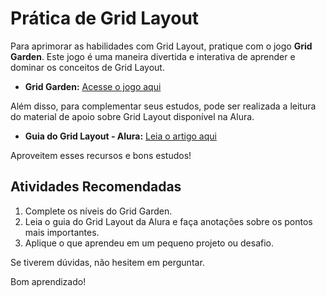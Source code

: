 # Prática de Grid Layout

Para aprimorar as habilidades com Grid Layout, pratique com o jogo **Grid Garden**. Este jogo é uma maneira divertida e interativa de aprender e dominar os conceitos de Grid Layout.

- **Grid Garden:** [Acesse o jogo aqui](https://cssgridgarden.com/)

Além disso, para complementar seus estudos, pode ser realizada a leitura do material de apoio sobre Grid Layout disponível na Alura.

- **Guia do Grid Layout - Alura:** [Leia o artigo aqui](https://www.alura.com.br/artigos/criando-layouts-com-css-grid-layout)

Aproveitem esses recursos e bons estudos!

## Atividades Recomendadas

1. Complete os níveis do Grid Garden.
2. Leia o guia do Grid Layout da Alura e faça anotações sobre os pontos mais importantes.
3. Aplique o que aprendeu em um pequeno projeto ou desafio.

Se tiverem dúvidas, não hesitem em perguntar.

Bom aprendizado!